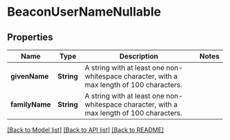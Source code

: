 # BeaconUserNameNullable

## Properties
Name | Type | Description | Notes
------------ | ------------- | ------------- | -------------
**givenName** | **String** | A string with at least one non-whitespace character, with a max length of 100 characters. | 
**familyName** | **String** | A string with at least one non-whitespace character, with a max length of 100 characters. | 

[[Back to Model list]](../README.md#documentation-for-models) [[Back to API list]](../README.md#documentation-for-api-endpoints) [[Back to README]](../README.md)


